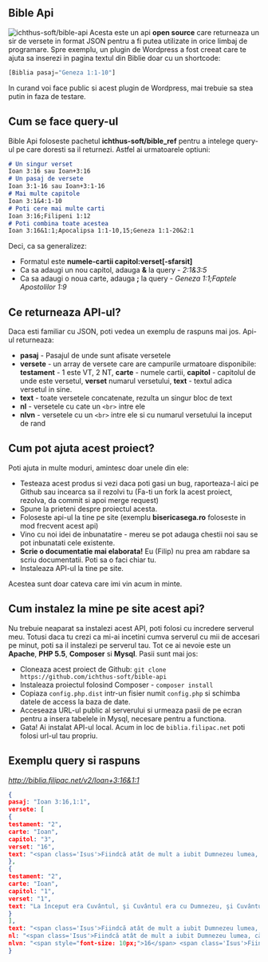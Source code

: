 Bible Api
---------------------------
![ichthus-soft/bible-api](https://raw.githubusercontent.com/ichthus-soft/bible-api/master/bibleapi.jpg)
Acesta este un api **open source** care returneaza un sir de versete in format JSON pentru a fi putea utilizate in orice limbaj de programare. Spre exemplu, un plugin de Wordpress a fost creeat care te ajuta sa inserezi in pagina textul din Biblie doar cu un shortcode:
```php
[Biblia pasaj="Geneza 1:1-10"]
```
In curand voi face public si acest plugin de Wordpress, mai trebuie sa stea putin in faza de testare.

Cum se face query-ul
---------------
Bible Api foloseste pachetul **ichthus-soft/bible_ref** pentru a intelege query-ul pe care doresti sa il returnezi.  Astfel ai urmatoarele optiuni:

```markdown
# Un singur verset
Ioan 3:16 sau Ioan+3:16
# Un pasaj de versete
Ioan 3:1-16 sau Ioan+3:1-16
# Mai multe capitole
Ioan 3:1&4:1-10
# Poti cere mai multe carti
Ioan 3:16;Filipeni 1:12
# Poti combina toate acestea
Ioan 3:16&1:1;Apocalipsa 1:1-10,15;Geneza 1:1-20&2:1
```
Deci, ca sa generalizez:

 - Formatul este **numele-cartii capitol:verset[-sfarsit]**
 - Ca sa adaugi un nou capitol, adauga **&** la query - *2:1&3:5*
 - Ca sa adaugi o noua carte, adauga **;** la query - *Geneza 1:1;Faptele Apostolilor 1:9*

Ce returneaza API-ul?
--
Daca esti familiar cu JSON, poti vedea un exemplu de raspuns mai jos.
Api-ul returneaza:

 - **pasaj** - Pasajul de unde sunt afisate versetele
 - **versete** - un array de versete care are campurile urmatoare disponibile: **testament** - 1 este VT, 2 NT, **carte** - numele cartii, **capitol** - capitolul de unde este versetul, **verset** numarul versetului, **text** - textul adica versetul in sine.
 - **text** - toate versetele concatenate, rezulta un singur bloc de text
 - **nl** - versetele cu cate un ```<br>``` intre ele
 - **nlvn** - versetele cu un ```<br>``` intre ele si cu numarul versetului la inceput de rand

Cum pot ajuta acest proiect?
---
Poti ajuta in multe moduri, amintesc doar unele din ele:

 - Testeaza acest produs si vezi daca poti gasi un bug, raporteaza-l aici pe Github sau incearca sa il rezolvi tu (Fa-ti un fork la acest proiect, rezolva, da commit si  apoi merge request)
 - Spune la prieteni despre proiectul acesta.
 - Foloseste api-ul la tine pe site (exemplu **bisericasega.ro** foloseste in mod frecvent acest api)
 - Vino cu noi idei de inbunatatire - mereu se pot adauga chestii noi sau se pot inbunatati cele existente.
 - **Scrie o documentatie mai elaborata!** Eu (Filip) nu prea am rabdare sa scriu documentatii.  Poti sa o faci chiar tu.
 - Instaleaza API-ul la tine pe site.

Acestea sunt doar cateva care imi vin acum in minte.

Cum instalez la mine pe site acest api?
--
Nu trebuie neaparat sa instalezi acest API, poti folosi cu incredere serverul meu. Totusi daca tu crezi ca mi-ai incetini cumva serverul cu mii de accesari pe minut, poti sa il instalezi pe serverul tau. Tot ce ai nevoie este un **Apache**, **PHP 5.5**, **Composer** si **Mysql**. Pasii sunt mai jos:

 - Cloneaza acest proiect de Github: ```git clone https://github.com/ichthus-soft/bible-api```
 - Instaleaza proiectul folosind Composer - ```composer install```
 - Copiaza ```config.php.dist``` intr-un fisier numit ```config.php``` si schimba datele de access la baza de date.
 - Acceseaza URL-ul public al serverului si urmeaza pasii de pe ecran pentru a insera tabelele in Mysql, necesare pentru a functiona.
 - Gata! Ai instalat API-ul local. Acum in loc de ```biblia.filipac.net``` poti folosi url-ul tau propriu.

**Exemplu query si raspuns**
--
*http://biblia.filipac.net/v2/Ioan+3:16&1:1*
```json
{
pasaj: "Ioan 3:16,1:1",
versete: [
{
testament: "2",
carte: "Ioan",
capitol: "3",
verset: "16",
text: "<span class='Isus'>Fiindcă atât de mult a iubit Dumnezeu lumea, că a dat pe singurul Lui Fiu, pentru ca oricine crede în El să nu piară, ci să aibă viaţa veşnică.</span>"
},
{
testament: "2",
carte: "Ioan",
capitol: "1",
verset: "1",
text: "La început era Cuvântul, şi Cuvântul era cu Dumnezeu, şi Cuvântul era Dumnezeu."
}
],
text: "<span class='Isus'>Fiindcă atât de mult a iubit Dumnezeu lumea, că a dat pe singurul Lui Fiu, pentru ca oricine crede în El să nu piară, ci să aibă viaţa veşnică.</span> La început era Cuvântul, şi Cuvântul era cu Dumnezeu, şi Cuvântul era Dumnezeu. ",
nl: "<span class='Isus'>Fiindcă atât de mult a iubit Dumnezeu lumea, că a dat pe singurul Lui Fiu, pentru ca oricine crede în El să nu piară, ci să aibă viaţa veşnică.</span><br>La început era Cuvântul, şi Cuvântul era cu Dumnezeu, şi Cuvântul era Dumnezeu.<br>",
nlvn: "<span style="font-size: 10px;">16</span> <span class='Isus'>Fiindcă atât de mult a iubit Dumnezeu lumea, că a dat pe singurul Lui Fiu, pentru ca oricine crede în El să nu piară, ci să aibă viaţa veşnică.</span><br><span style="font-size: 10px;">1</span> La început era Cuvântul, şi Cuvântul era cu Dumnezeu, şi Cuvântul era Dumnezeu.<br>"
}
```

